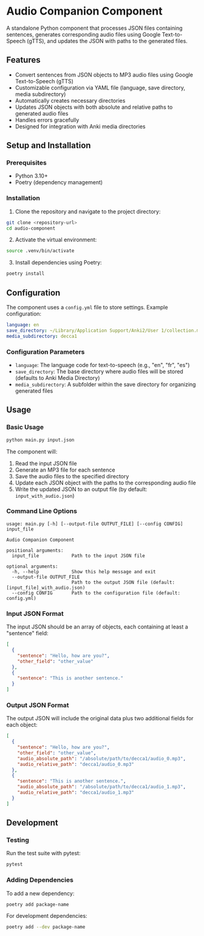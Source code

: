 # Audio Companion Component

A standalone Python component that processes JSON files containing sentences, generates corresponding audio files using Google Text-to-Speech (gTTS), and updates the JSON with paths to the generated files.

## Features

- Convert sentences from JSON objects to MP3 audio files using Google Text-to-Speech (gTTS)
- Customizable configuration via YAML file (language, save directory, media subdirectory)
- Automatically creates necessary directories
- Updates JSON objects with both absolute and relative paths to generated audio files
- Handles errors gracefully
- Designed for integration with Anki media directories

## Setup and Installation

### Prerequisites

- Python 3.10+
- Poetry (dependency management)

### Installation

1. Clone the repository and navigate to the project directory:

```bash
git clone <repository-url>
cd audio-component
```

2. Activate the virtual environment:

```bash
source .venv/bin/activate
```

3. Install dependencies using Poetry:

```bash
poetry install
```

## Configuration

The component uses a `config.yml` file to store settings. Example configuration:

```yaml
language: en
save_directory: ~/Library/Application Support/Anki2/User 1/collection.media
media_subdirectory: decca1
```

### Configuration Parameters

- `language`: The language code for text-to-speech (e.g., "en", "fr", "es")
- `save_directory`: The base directory where audio files will be stored (defaults to Anki Media Directory)
- `media_subdirectory`: A subfolder within the save directory for organizing generated files

## Usage

### Basic Usage

```bash
python main.py input.json
```

The component will:
1. Read the input JSON file
2. Generate an MP3 file for each sentence
3. Save the audio files to the specified directory
4. Update each JSON object with the paths to the corresponding audio file
5. Write the updated JSON to an output file (by default: `input_with_audio.json`)

### Command Line Options

```
usage: main.py [-h] [--output-file OUTPUT_FILE] [--config CONFIG] input_file

Audio Companion Component

positional arguments:
  input_file            Path to the input JSON file

optional arguments:
  -h, --help            Show this help message and exit
  --output-file OUTPUT_FILE
                        Path to the output JSON file (default: [input_file]_with_audio.json)
  --config CONFIG       Path to the configuration file (default: config.yml)
```

### Input JSON Format

The input JSON should be an array of objects, each containing at least a "sentence" field:

```json
[
  {
    "sentence": "Hello, how are you?",
    "other_field": "other_value"
  },
  {
    "sentence": "This is another sentence."
  }
]
```

### Output JSON Format

The output JSON will include the original data plus two additional fields for each object:

```json
[
  {
    "sentence": "Hello, how are you?",
    "other_field": "other_value",
    "audio_absolute_path": "/absolute/path/to/decca1/audio_0.mp3",
    "audio_relative_path": "decca1/audio_0.mp3"
  },
  {
    "sentence": "This is another sentence.",
    "audio_absolute_path": "/absolute/path/to/decca1/audio_1.mp3",
    "audio_relative_path": "decca1/audio_1.mp3"
  }
]
```

## Development

### Testing

Run the test suite with pytest:

```bash
pytest
```

### Adding Dependencies

To add a new dependency:

```bash
poetry add package-name
```

For development dependencies:

```bash
poetry add --dev package-name
```